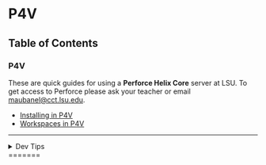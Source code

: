 # P4V

## Table of Contents

### P4V

These are quick guides for using a **Perforce Helix Core** server at LSU. To get access to Perforce please ask your teacher or email [maubanel@cct.lsu.edu](mailto:maubanel@cct.lsu.edu).

* [Installing in P4V](op1-startup/README.md)
* [Workspaces in P4V](op1-startup/README.md)

---
<details><summary>Dev Tips</summary>
make git m="add commit message"
</details>
=======
